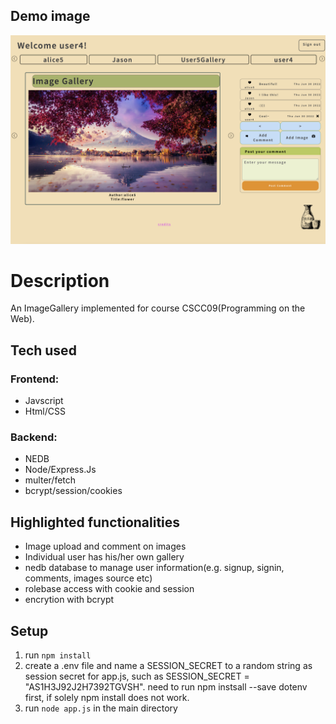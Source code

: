 
## Demo image
![alt text](https://github.com/Tony-beeper/ImageGallery/blob/main/static/media/demoImage.png?raw=true)

# Description

  An ImageGallery implemented for course CSCC09(Programming on the Web).

## Tech used

### Frontend:
  * Javscript
  * Html/CSS


### Backend:
  * NEDB
  * Node/Express.Js
  * multer/fetch
  * bcrypt/session/cookies

## Highlighted functionalities
  * Image upload and comment on images
  * Individual user has his/her own gallery
  * nedb database to manage user information(e.g. signup, signin, comments, images source etc)
  * rolebase access with cookie and session
  * encrytion with bcrypt
  
## Setup

1. run `npm install`
2. create a .env file and name a SESSION_SECRET to a random string as session secret for app.js, such as SESSION_SECRET = "AS1H3J92J2H7392TGVSH".
   need to run npm instsall --save dotenv first, if solely npm install does not work.
3. run `node app.js` in the main directory

